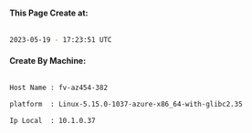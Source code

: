 
   
#### This Page Create at:

```bash

2023-05-19 - 17:23:51 UTC

```

#### Create By Machine:

```bash

Host Name : fv-az454-382

platform  : Linux-5.15.0-1037-azure-x86_64-with-glibc2.35

Ip Local  : 10.1.0.37

```

